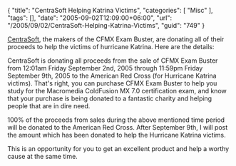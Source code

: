 {
	"title": "CentraSoft Helping Katrina Victims",
	"categories": [
		"Misc"
	],
	"tags": [],
	"date": "2005-09-02T12:09:00+06:00",
	"url": "/2005/09/02/CentraSoft-Helping-Katrina-Victims",
	"guid": "749"
}

<a href="http://centrasoft.com">CentraSoft</a>, the makers of the CFMX Exam Buster, are donating all of their proceeds to help the victims of hurricane Katrina. Here are the details:

CentraSoft is donating all proceeds from the sale of CFMX Exam Buster from
12:01am Friday September 2nd, 2005 through 11:59pm Friday September 9th,
2005 to the American Red Cross (for Hurricane Katrina victims).
That's right, you can purchase CFMX Exam Buster to help you study for the
Macromedia ColdFusion MX 7.0 certification exam, and know that your purchase
is being donated to a fantastic charity and helping people that are in dire
need.

100% of the proceeds from sales during the above mentioned time period will
be donated to the American Red Cross. After September 9th, I will post the
amount which has been donated to help the Hurricane Katrina victims.

This is an opportunity for you to get an excellent product and help a worthy
cause at the same time.